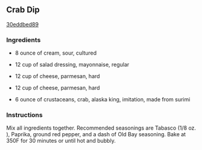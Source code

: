 ## Crab Dip

[30eddbed89](http://www.food.com/recipe/crab-dip-241978)

### Ingredients

 - 8 ounce of cream, sour, cultured

 - 12 cup of salad dressing, mayonnaise, regular

 - 12 cup of cheese, parmesan, hard

 - 12 cup of cheese, parmesan, hard

 - 6 ounce of crustaceans, crab, alaska king, imitation, made from surimi

### Instructions

Mix all ingredients together. Recommended seasonings are Tabasco (1/8 oz. ), Paprika, ground red pepper, and a dash of Old Bay seasoning. Bake at 350F for 30 minutes or until hot and bubbly.